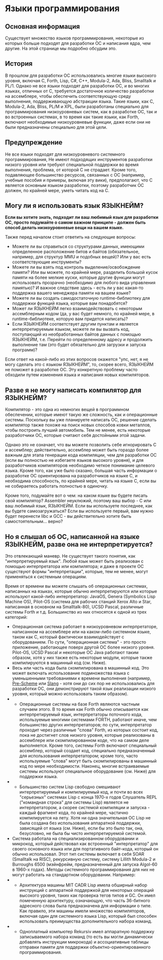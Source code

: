 # Языки программирования

## Основная информация

Существует множество языков программирования, некоторые из которых больше подходят для разработки ОС и написания ядра, чем другие. На этой странице мы подробно обсудим это.

## История

В прошлом для разработки ОС использовались многие языки высокого уровня, включая C, Forth, Lisp, C#, C++, Modula-2, Ada, Bliss, Smalltalk и PL/1. Однако не все языки подходят для разработки ОС, и во многих языках, отличных от C, требуется достаточное количество разработки на ассемблере, чтобы обеспечить соответствующую среду выполнения, поддерживающую абстракции языка. Такие языки, как C, Modula-2, Ada, Bliss, PL/M и XPL, были разработаны специально для программирования низкоуровневых систем, как в разработке ОС, так и во встроенных системах, в то время как такие языки, как Forth, включают необходимые низкоуровневые функции, даже если они не были предназначены специально для этой цели.

## Предупреждение

Не все языки подходят для низкоуровневого системного программирования, Не имеют подходящих инструментов разработки низкого уровня или требуют специальной поддержки во время выполнения, проблема, от которой C не страдает. Кроме того, подавляющее большинство ресурсов, связанных с ОС (например, учебные пособия и примеры, включая эту вики), предполагают, что C является основным языком разработки, поэтому разработчик ОС должен, по крайней мере, уметь читать код на C.

## Могу ли я использовать язык ЯЗЫКНЕЙМ?

**Если вы хотите знать, подходит ли ваш любимый язык для разработки ОС, просто подумайте о самом важном принципе - должен быть способ делать низкоуровневые вещи на вашем языке.**

Также перед началом стоит ответить на следующие вопросы:

- Можете ли вы справиться со структурами данных, имеющими определенное расположение битов и байтов (обязательное, например, для структур MMU и подобных вещей)? Или у вас есть соответствующие инструменты?
- Можете ли вы взять под контроль выделение/освобождение памяти? Или вы можете, по крайней мере, разделить большой кусок памяти на более мелкие куски, которые другие функции могут использовать прозрачно (необходимо для любого вида управления памятью)? И важное следствие здесь - есть ли у вас какая-то поддержка вашего менеджера памяти на вашем языке?
- Можете ли вы создать самодостаточную runtime-библиотеку для поддержки функций языка, которые вам понадобятся?
- Может ли ЯЗЫКНЕЙМ легко взаимодействовать с некоторым ассемблерным кодом (да, у вас будет немного, по крайней мере, в runtime-библиотеке, которую вам придется написать)?
- Если ЯЗЫКНЕЙМ соответствует другим пунктам и является интерпретируемым языком, можете ли вы вызвать код, поступающий из необработанных байтов данных с помощью ЯЗЫКНЕЙМ, т.е. Перейти по определенному адресу и продолжить выполнение там (это будет обязательно для загрузки и запуска программ)?

Если ответ на какой-либо из этих вопросов окажется "упс, нет, я не могу сделать это с языком ЯЗЫКНЕЙМ", то, скорее всего, ЯЗЫКНЕЙМ не поможет в разработке ОС. Эту конкретную проблему часто обходили путем изменения языка и написания новых компиляторов.

## Разве я не могу написать компилятор для ЯЗЫКНЕЙМ?

Компилятор - это одна из немногих вещей в программном обеспечении, которые имеют такую же сложность, как и операционные системы. Поскольку вы уже планируете написать ОС, решение сделать компилятор также похоже на поиск новых способов ковки металлов, чтобы построить лучший автомобиль. Тем не менее, есть некоторые разработчики ОС, которые считают себя достойными этой задачи.

Однако это не означает, что вы можете позволить себе игнорировать C и ассемблер; действительно, ассемблер может быть гораздо более важным для этапа генерации кода компиляции, чем для разработки ОС (если вы полностью не избегаете языков высокого уровня), и для разработчиков компиляторов необходимо четкое понимание целевого языка. Кроме того, как уже было сказано, большая часть информации о разработке ОС ориентирована на разработчиков на языке C, и необходима способность, по крайней мере, читать на языке C, если вы не собираетесь работать полностью в одиночку.

Кроме того, подумайте вот о чем: на каком языке вы будете писать свой компилятор? Assembler неуклюжий, поэтому ваш выбор - C или ваш любимый язык, ЯЗЫКНЕЙМ. Если вы используете последнее, как вы будете самозагружаться? Если вы используете первый, вам нужно будет перенести libc и GCC - вы действительно хотите быть самостоятельным... верно?

## Но я слышал об ОС, написанной на языке ЯЗЫКНЕЙМ, разве она не интерпретируется?

Это отвлекающий маневр. Не существует такого понятия, как "интерпретируемый язык". Любой язык может быть реализован с помощью интерпретатора или компилятора; и даже в проекте ОС существуют формы "интерпретации", которые, тем не менее, могут применяться к системным операциям.

Время от времени вы можете слышать об операционных системах, написанных на языках, которые обычно интерпретируются или которые используют какой-либо интерпретатор: JavaOS, Genera (Symbolics Lisp Machine OS), Pilot-OS (система для рабочих станций Xerox Alto и Star, написанная в основном на Smalltalk-80), UCSD Pascal, различные системы Forth и т.д. Большинство из них относятся к одной из трех категорий:

- Операционная система работает в низкоуровневом интерпретаторе, написанном на ассемблере или на каком-либо системном языке, таком как C, который фактически взаимодействует с оборудованием. По сути, "операционная система" - это просто приложение, работающее поверх другой ОС более низкого уровня. Pilot-OS, UCSD Pascal и некоторые ОС Java работают таким образом, хотя у них также есть некоторые модули, которые также компилируются в машинный код (см. Ниже).
- Весь или часть кода была скомпилирована в машинный код. Это может включать использование подмножества языка с уменьшенными требованиями к времени выполнения (например, [Pre-Scheme](http://www.citeulike.org/user/hamish/article/201596) или [Slang](http://www.squeak.org/features/vm.html) - хотя они до сих пор не использовались для разработки ОС, они демонстрируют такой язык реализации низкого уровня, который можно использовать таким образом).
- - Операционные системы на базе Forth являются частным случаем этого. В то время как Forth обычно описывается как интерпретируемый язык, интерпретаторы поточного кода, используемые многими системами FORTH, работают иначе, чем большинство других интерпретаторов; по сути, интерпретатор проходит через различные "слова" Forth, из которых состоит код, пока не достигнет слов низкого уровня, которые реализованы в ассемблере или скомпилированном коде, что на самом деле выполняется. Кроме того, системы Forth включают специальный ассемблер, который создает код, специально предназначенный для использования интерпретатором; кроме того, часто используемые "слова" могут быть скомпилированы в машинный код по мере необходимости. Наконец, многие встраиваемые системы используют специальное оборудование (см. Ниже) для поддержки языка.
- - Большинство систем Lisp свободно смешивают интерпретируемый и компилируемый код, и почти во всех "серьезных" системах Lisp с конца 1970-х годов Слушатель REPL ("командная строка" для системы Lisp) является не интерпретатором, а скорее системой компиляции и запуска - каждый фрагмент кода, по крайней мере, частично компилируется на лету. Хотя ни одна значительная ОС Lisp не была создана без использования аппаратной поддержки, зависящей от языка (см. Ниже), если бы это было так, она, безусловно, не была бы чисто интерпретируемой системой.
- Система работала на специализированном оборудовании и микрокод, который действовал как встроенный "интерпретатор" для своего основного языка или для портативного байт-кода, который он обычно использовал. Этот тип системы включает в себя SOAR (Smalltalk на RISC), рекурсивную систему, систему Lillith Modula-2 и Burroughs 6500 (мэйнфрейм, предназначенный для запуска Algol-60 в 1960-х годах). Методы системного программирования для них не могут работать на стандартном оборудовании. Например:
- - Архитектура машины MIT CADR Lisp имела обширный набор инструкций с аппаратной поддержкой для некоторых операций высокого уровня, таких как проверка тегов типов и GC. Он имел помеченную архитектуру, означающую, что часть 36-битного адресного слова была предназначена для информации о типе. Как правило, эти машины имели множество компиляторов, включая один для системного языка Lisp, который был способен использовать преимущества дополнительного набора команд.
- - Одноплатный компьютер Rekursiv имел аппаратную поддержку записываемого набора команд (то есть вы могли динамически добавлять инструкции микрокода) и ассоциативные таблицы отправки памяти для поддержки объектно-ориентированного программирования.